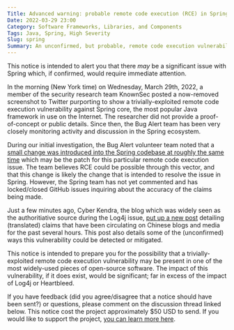 ```yaml
---
Title: Advanced warning: probable remote code execution (RCE) in Spring, an extremely popular Java framework
Date: 2022-03-29 23:00
Category: Software Frameworks, Libraries, and Components
Tags: Java, Spring, High Severity
Slug: spring
Summary: An unconfirmed, but probable, remote code execution vulnerability is believed to exist in Spring, an extremely popular Java framework. This issue is likely easily exploited in common configurations. If confirmed, another notice will be sent out with a severity of 'critical'. While unconfirmed, the severity has been assigned 'high'.
---
```


This notice is intended to alert you that there _may_ be a significant issue with Spring which, if confirmed, would require immediate attention.

In the morning (New York time) on Wednesday, March 29th, 2022, a member of the security research team KnownSec posted a now-removed screenshot to Twitter purporting to show a trivially-exploited remote code execution vulnerability against Spring core, the most popular Java framework in use on the Internet. The researcher did not provide a proof-of-concept or public details. Since then, the Bug Alert team has been very closely monitoring activity and discussion in the Spring ecosystem.

During our initial investigation, the Bug Alert volunteer team noted that a [small change was introduced into the Spring codebase at roughly the same time](https://github.com/spring-projects/spring-framework/commit/7f7fb58dd0dae86d22268a4b59ac7c72a6c22529#diff-6c2618839eda075efe4491842d3673eab8fe1e342f6d9ddc2bbda8556e595864L153) which may be the patch for this particular remote code execution issue. The team believes RCE could be possible through this vector, and that this change is likely the change that is intended to resolve the issue in Spring. However, the Spring team has not yet commented and has locked/closed GitHub issues inquiring about the accuracy of the claims being made.

Just a few minutes ago, Cyber Kendra, the blog which was widely seen as the authoritiative source during the Log4j issue, [put up a new post](https://www.cyberkendra.com/2022/03/springshell-rce-0-day-vulnerability.html) detailing (translated) claims that have been circulating on Chinese blogs and media for the past several hours. This post also details some of the (unconfirmed) ways this vulnerability could be detected or mitigated.

This notice is intended to prepare you for the possibility that a trivially-exploited remote code execution vulnerability may be present in one of the most widely-used pieces of open-source software. The impact of this vulnerability, if it does exist, would be significant; far in excess of the impact of Log4j or Heartbleed.

If you have feedback (did you agree/disagree that a notice should have been sent?) or questions, please comment on the discussion thread linked below. This notice cost the project approximately $50 USD to send. If you would like to support the project, [you can learn more here](https://bugalert.org/content/pages/financial-support.html).
